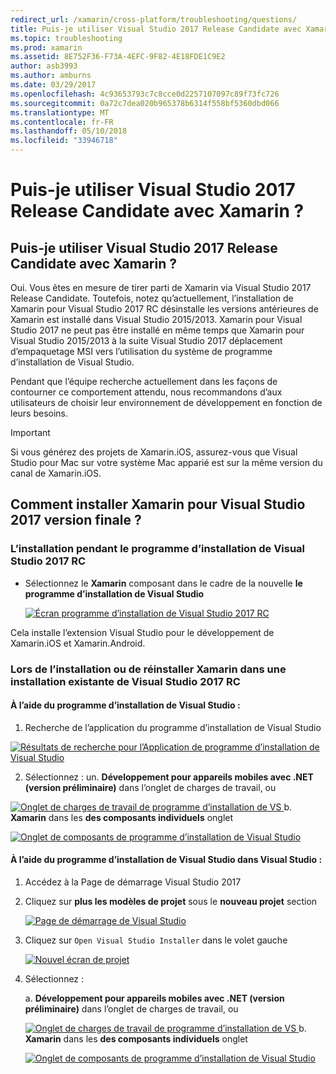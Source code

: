 ```yaml
---
redirect_url: /xamarin/cross-platform/troubleshooting/questions/
title: Puis-je utiliser Visual Studio 2017 Release Candidate avec Xamarin ?
ms.topic: troubleshooting
ms.prod: xamarin
ms.assetid: 8E752F36-F73A-4EFC-9F82-4E18FDE1C9E2
author: asb3993
ms.author: amburns
ms.date: 03/29/2017
ms.openlocfilehash: 4c93653793c7c8cce0d2257107097c89f73fc726
ms.sourcegitcommit: 0a72c7dea020b965378b6314f558bf5360dbd066
ms.translationtype: MT
ms.contentlocale: fr-FR
ms.lasthandoff: 05/10/2018
ms.locfileid: "33946718"
---
```

# <a name="can-i-use-visual-studio-2017-release-candidate-with-xamarin"></a>Puis-je utiliser Visual Studio 2017 Release Candidate avec Xamarin ?

## <a name="can-i-use-visual-studio-2017-release-candidate-with-xamarin"></a>Puis-je utiliser Visual Studio 2017 Release Candidate avec Xamarin ?

Oui. Vous êtes en mesure de tirer parti de Xamarin via Visual Studio 2017 Release Candidate. Toutefois, notez qu’actuellement, l’installation de Xamarin pour Visual Studio 2017 RC désinstalle les versions antérieures de Xamarin est installé dans Visual Studio 2015/2013. Xamarin pour Visual Studio 2017 ne peut pas être installé en même temps que Xamarin pour Visual Studio 2015/2013 à la suite Visual Studio 2017 déplacement d’empaquetage MSI vers l’utilisation du système de programme d’installation de Visual Studio.

Pendant que l’équipe recherche actuellement dans les façons de contourner ce comportement attendu, nous recommandons d’aux utilisateurs de choisir leur environnement de développement en fonction de leurs besoins. 

> [!IMPORTANT]
> Si vous générez des projets de Xamarin.iOS, assurez-vous que Visual Studio pour Mac sur votre système Mac apparié est sur la même version du canal de Xamarin.iOS.

## <a name="how-do-i-install-xamarin-to-visual-studio-2017-release-candidate"></a>Comment installer Xamarin pour Visual Studio 2017 version finale ?

### <a name="installing-during-the-visual-studio-2017-rc-installer"></a>L’installation pendant le programme d’installation de Visual Studio 2017 RC

* Sélectionnez le **Xamarin** composant dans le cadre de la nouvelle **le programme d’installation de Visual Studio**

  [![](visualstudio-2017-rc-images/install1-sml.png "Écran programme d’installation de Visual Studio 2017 RC")](visualstudio-2017-rc-images/install1-orig.png#lightbox)

Cela installe l’extension Visual Studio pour le développement de Xamarin.iOS et Xamarin.Android.

### <a name="installing-or-reinstalling-xamarin-in-an-existing-installation-of-visual-studio-2017-rc"></a>Lors de l’installation ou de réinstaller Xamarin dans une installation existante de Visual Studio 2017 RC

#### <a name="using-the-visual-studio-installer"></a>À l’aide du programme d’installation de Visual Studio :

1. Recherche de l’application du programme d’installation de Visual Studio

  [![](visualstudio-2017-rc-images/reinstall1-sml.png "Résultats de recherche pour l’Application de programme d’installation de Visual Studio")](visualstudio-2017-rc-images/reinstall1-orig.png#lightbox)

2. Sélectionnez : un. **Développement pour appareils mobiles avec .NET (version préliminaire)** dans l’onglet de charges de travail, ou

  [![](visualstudio-2017-rc-images/reinstall2-sml.png "Onglet de charges de travail de programme d’installation de VS") ](visualstudio-2017-rc-images/reinstall2-orig.png#lightbox) b. **Xamarin** dans les **des composants individuels** onglet

  [![](visualstudio-2017-rc-images/reinstall3-sml.png "Onglet de composants de programme d’installation de Visual Studio")](visualstudio-2017-rc-images/reinstall3-orig.png#lightbox)

#### <a name="using-the-visual-studio-installer-within-visual-studio"></a>À l’aide du programme d’installation de Visual Studio dans Visual Studio :
1. Accédez à la Page de démarrage Visual Studio 2017
2. Cliquez sur **plus les modèles de projet** sous le **nouveau projet** section

    [![](visualstudio-2017-rc-images/reinstall4-sml.png "Page de démarrage de Visual Studio")](visualstudio-2017-rc-images/reinstall4-orig.png#lightbox)
3. Cliquez sur `Open Visual Studio Installer` dans le volet gauche

    [![](visualstudio-2017-rc-images/reinstall5-sml.png "Nouvel écran de projet")](visualstudio-2017-rc-images/reinstall5-orig.png#lightbox)
4. Sélectionnez :
    
    a. **Développement pour appareils mobiles avec .NET (version préliminaire)** dans l’onglet de charges de travail, ou

    [![](visualstudio-2017-rc-images/reinstall2-sml.png "Onglet de charges de travail de programme d’installation de VS") ](visualstudio-2017-rc-images/reinstall2-orig.png#lightbox) b. **Xamarin** dans les **des composants individuels** onglet

    [![](visualstudio-2017-rc-images/reinstall3-sml.png "Onglet de composants de programme d’installation de Visual Studio")](visualstudio-2017-rc-images/reinstall3-orig.png#lightbox)
